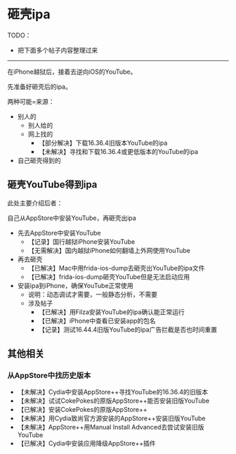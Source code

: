 # 砸壳ipa

TODO：

* 把下面多个帖子内容整理过来

---

在iPhone越狱后，接着去逆向iOS的YouTube。

先准备好砸壳后的ipa。

两种可能=来源：

* 别人的
  * 别人给的
  * 网上找的
    * 【部分解决】下载16.36.4旧版本YouTube的ipa
    * 【未解决】寻找和下载16.36.4或更低版本的YouTube的ipa
* 自己砸壳得到的

## 砸壳YouTube得到ipa

此处主要介绍后者：

自己从AppStore中安装YouTube，再砸壳出ipa

* 先去AppStore中安装YouTube
  * 【记录】国行越狱iPhone安装YouTube
  * 【无需解决】国内越狱iPhone如何翻墙上外网使用YouTube
* 再去砸壳
  * 【已解决】Mac中用frida-ios-dump去砸壳出YouTube的ipa文件
  * 【已解决】frida-ios-dump砸壳YouTube但是无法启动应用
* 安装ipa到iPhone，确保YouTube正常使用
  * 说明：动态调试才需要，一般静态分析，不需要
  * 涉及帖子
    * 【已解决】用Filza安装YouTube的ipa确认能正常运行
    * 【已解决】iPhone中查看已安装app的包名
    * 【记录】测试16.44.4旧版YouTube的ipa广告拦截是否也时间重置

## 其他相关

### 从AppStore中找历史版本

* 【未解决】Cydia中安装AppStore++寻找YouTube的16.36.4的旧版本
* 【未解决】试试CokePokes的原版AppStore++能否安装旧版YouTube
* 【已解决】安装CokePokes的原版AppStore++
* 【未解决】用Cydia致尚官方源安装的AppStore++安装旧版YouTube
* 【未解决】AppStore++用Manual Install Advanced去尝试安装旧版YouTube
* 【已解决】Cydia中安装应用降级AppStore++插件
